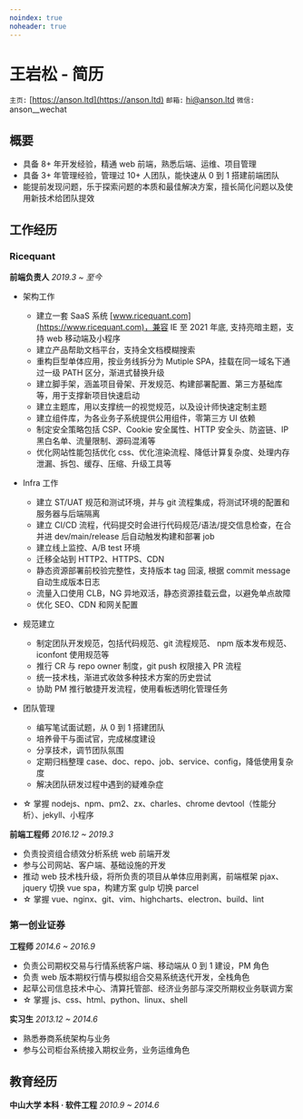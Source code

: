 ```yaml
---
noindex: true
noheader: true
---
```


# 王岩松 - 简历

`主页:` [https://anson.ltd](https://anson.ltd) `邮箱:` [hi@anson.ltd](mailto:hi@anson.ltd) `微信:` anson\_\_wechat

## 概要

- 具备 8+ 年开发经验，精通 web 前端，熟悉后端、运维、项目管理
- 具备 3+ 年管理经验，管理过 10+ 人团队，能快速从 0 到 1 搭建前端团队
- 能提前发现问题，乐于探索问题的本质和最佳解决方案，擅长简化问题以及使用新技术给团队提效

## 工作经历

### Ricequant

**前端负责人** _2019.3 ~ 至今_

- 架构工作

  - 建立一套 SaaS 系统 [www.ricequant.com](https://www.ricequant.com)，兼容 IE 至 2021 年底, 支持亮暗主题，支持 web 移动端及小程序
  - 建立产品帮助文档平台，支持全文档模糊搜索
  - 重构巨型单体应用，按业务线拆分为 Mutiple SPA，挂载在同一域名下通过一级 PATH 区分，渐进式替换升级
  - 建立脚手架，涵盖项目骨架、开发规范、构建部署配置、第三方基础库等，用于支撑新项目快速启动
  - 建立主题库，用以支撑统一的视觉规范，以及设计师快速定制主题
  - 建立组件库，为各业务子系统提供公用组件，零第三方 UI 依赖
  - 制定安全策略包括 CSP、Cookie 安全属性、HTTP 安全头、防盗链、IP 黑白名单、流量限制、源码混淆等
  - 优化网站性能包括优化 css、优化渲染流程、降低计算复杂度、处理内存泄漏、拆包、缓存、压缩、升级工具等

- Infra 工作

  - 建立 ST/UAT 规范和测试环境，并与 git 流程集成，将测试环境的配置和服务器与后端隔离
  - 建立 CI/CD 流程，代码提交时会进行代码规范/语法/提交信息检查，在合并进 dev/main/release 后自动触发构建和部署 job
  - 建立线上监控、A/B test 环境
  - 迁移全站到 HTTP2、HTTPS、CDN
  - 静态资源部署前校验完整性，支持版本 tag 回滚, 根据 commit message 自动生成版本日志
  - 流量入口使用 CLB，NG 异地双活，静态资源挂载云盘，以避免单点故障
  - 优化 SEO、CDN 和网关配置

- 规范建立

  - 制定团队开发规范，包括代码规范、git 流程规范、 npm 版本发布规范、iconfont 使用规范等
  - 推行 CR 与 repo owner 制度，git push 权限接入 PR 流程
  - 统一技术栈，渐进式收敛多种技术方案的历史尝试
  - 协助 PM 推行敏捷开发流程，使用看板透明化管理任务

- 团队管理

  - 编写笔试面试题，从 0 到 1 搭建团队
  - 培养骨干与面试官，完成梯度建设
  - 分享技术，调节团队氛围
  - 定期归档整理 case、doc、repo、job、service、config，降低使用复杂度
  - 解决团队研发过程中遇到的疑难杂症

- ☆ 掌握 nodejs、npm、pm2、zx、charles、chrome devtool（性能分析）、jekyll、小程序

**前端工程师** _2016.12 ~ 2019.3_

- 负责投资组合绩效分析系统 web 前端开发
- 参与公司网站、客户端、基础设施的开发
- 推动 web 技术栈升级，将所负责的项目从单体应用剥离，前端框架 pjax、jquery 切换 vue spa，构建方案 gulp 切换 parcel
- ☆ 掌握 vue、nginx、git、vim、highcharts、electron、build、lint

### 第一创业证券

**工程师** _2014.6 ~ 2016.9_

- 负责公司期权交易与行情系统客户端、移动端从 0 到 1 建设，PM 角色
- 负责 web 版本期权行情与模拟组合交易系统迭代开发，全栈角色
- 起草公司信息技术中心、清算托管部、经济业务部与深交所期权业务联调方案
- ☆ 掌握 js、css、html、python、linux、shell

**实习生** _2013.12 ~ 2014.6_

- 熟悉券商系统架构与业务
- 参与公司柜台系统接入期权业务，业务运维角色

## 教育经历

**中山大学 本科 · 软件工程** _2010.9 ~ 2014.6_
